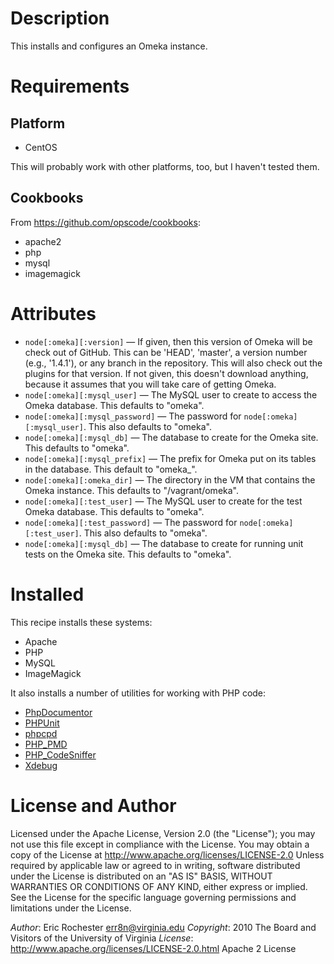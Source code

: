 
# Description

This installs and configures an Omeka instance.

# Requirements

## Platform

 * CentOS

This will probably work with other platforms, too, but I haven't tested them.

## Cookbooks

From https://github.com/opscode/cookbooks:

 * apache2
 * php
 * mysql
 * imagemagick

# Attributes

 * `node[:omeka][:version]` — If given, then this version of Omeka will be
   check out of GitHub. This can be 'HEAD', 'master', a version number (e.g.,
   '1.4.1'), or any branch in the repository. This will also check out the
   plugins for that version. If not given, this doesn't download anything,
   because it assumes that you will take care of getting Omeka.
 * `node[:omeka][:mysql_user]` — The MySQL user to create to access the Omeka
   database. This defaults to "omeka".
 * `node[:omeka][:mysql_password]` — The password for
   `node[:omeka][:mysql_user]`. This also defaults to "omeka".
 * `node[:omeka][:mysql_db]` — The database to create for the Omeka site. This
   defaults to "omeka".
 * `node[:omeka][:mysql_prefix]` — The prefix for Omeka put on its tables in
   the database. This default to "omeka_".
 * `node[:omeka][:omeka_dir]` — The directory in the VM that contains the Omeka
   instance. This defaults to "/vagrant/omeka".
 * `node[:omeka][:test_user]` — The MySQL user to create for the test Omeka
   database. This defaults to "omeka".
 * `node[:omeka][:test_password]` — The password for
   `node[:omeka][:test_user]`. This also defaults to "omeka".
 * `node[:omeka][:mysql_db]` — The database to create for running unit tests on
   the Omeka site. This defaults to "omeka".

# Installed

This recipe installs these systems:

 * Apache
 * PHP
 * MySQL
 * ImageMagick

It also installs a number of utilities for working with PHP code:

 * [PhpDocumentor](http://www.phpdoc.org/)
 * [PHPUnit](https://github.com/sebastianbergmann/phpunit/)
 * [phpcpd](https://github.com/sebastianbergmann/phpcpd/)
 * [PHP_PMD](http://phpmd.org/)
 * [PHP_CodeSniffer](http://pear.php.net/package/PHP_CodeSniffer/redirected)
 * [Xdebug](http://xdebug.org/)

# License and Author

Licensed under the Apache License, Version 2.0 (the "License"); you may not
use this file except in compliance with the License. You may obtain a copy of
the License at http://www.apache.org/licenses/LICENSE-2.0 Unless required by
applicable law or agreed to in writing, software distributed under the
License is distributed on an "AS IS" BASIS, WITHOUT WARRANTIES OR CONDITIONS
OF ANY KIND, either express or implied. See the License for the specific
language governing permissions and limitations under the License.

*Author*:      Eric Rochester <err8n@virginia.edu>
*Copyright*:   2010 The Board and Visitors of the University of Virginia
*License*:     http://www.apache.org/licenses/LICENSE-2.0.html Apache 2 License

